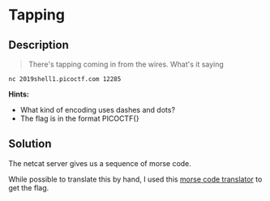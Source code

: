 # Tapping

## Description
> There's tapping coming in from the wires. What's it saying
```
nc 2019shell1.picoctf.com 12285
```

**Hints:**
- What kind of encoding uses dashes and dots?
- The flag is in the format PICOCTF{}

## Solution
The netcat server gives us a sequence of morse code.

While possible to translate this by hand, I used this
[morse code translator](https://morsecode.world/international/translator.html) to get the
flag.
